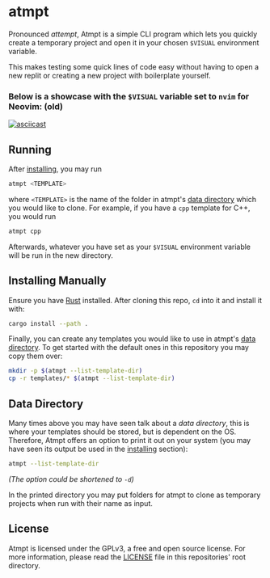 # atmpt

Pronounced _attempt_, Atmpt is a simple CLI program which lets you quickly
create a temporary project and open it in your chosen `$VISUAL` environment
variable.

This makes testing some quick lines of code easy without having to open a new
replit or creating a new project with boilerplate yourself.

### Below is a showcase with the `$VISUAL` variable set to `nvim` for Neovim: (old)

[![asciicast](https://asciinema.org/a/5soMz3UBzMbXO2Nb7LQELtcsT.svg)](https://asciinema.org/a/5soMz3UBzMbXO2Nb7LQELtcsT)

## Running

After [installing], you may run

```bash
atmpt <TEMPLATE>
```

where `<TEMPLATE>` is the name of the folder in atmpt's [data directory] which
you would like to clone. For example, if you have a `cpp` template for C++, you
would run

```bash
atmpt cpp
```

Afterwards, whatever you have set as your `$VISUAL`
environment variable will be run in the new directory.

## Installing Manually

Ensure you have [Rust] installed. After cloning this repo, `cd` into it and
install it with:

```bash
cargo install --path .
```

Finally, you can create any templates you would like to use in atmpt's
[data directory]. To get started with the default ones in this repository you
may copy them over:

```bash
mkdir -p $(atmpt --list-template-dir)
cp -r templates/* $(atmpt --list-template-dir)
```

## Data Directory

Many times above you may have seen talk about a _data directory_, this is
where your templates should be stored, but is dependent on the OS. Therefore,
Atmpt offers an option to print it out on your system (you may have seen its
output be used in the [installing] section):

```bash
atmpt --list-template-dir
```

_(The option could be shortened to `-d`)_

In the printed directory you may put folders for atmpt to clone as temporary
projects when run with their name as input.

## License

Atmpt is licensed under the GPLv3, a free and open source license. For more
information, please read the [LICENSE] file in this repositories' root
directory.

[installing]: https://github.com/marcelohdez/Atmpt/#installing-manually
[data directory]: https://github.com/marcelohdez/Atmpt/#data-directory
[Rust]: https://www.rust-lang.org
[LICENSE]: https://github.com/marcelohdez/Atmpt/blob/master/LICENSE
